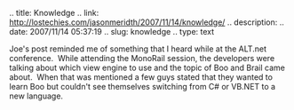 .. title: Knowledge
.. link: http://lostechies.com/jasonmeridth/2007/11/14/knowledge/
.. description: 
.. date: 2007/11/14 05:37:19
.. slug: knowledge
.. type: text


Joe's post reminded me of something that I heard while at the ALT.net conference.  While attending the MonoRail session, the developers were talking about which view engine to use and the topic of Boo and Brail came about.  When that was mentioned a few guys stated that they wanted to learn Boo but couldn't see themselves switching from C# or VB.NET to a new language.